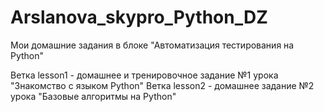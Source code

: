 # Arslanova_skypro_Python_DZ
Мои домашние задания в блоке "Автоматизация тестирования на Python"

Ветка lesson1 - домашнее и тренировочное задание №1 урока "Знакомство с языком Python"
Ветка lesson2 - домашнее задание №2 урока "Базовые алгоритмы на Python"
